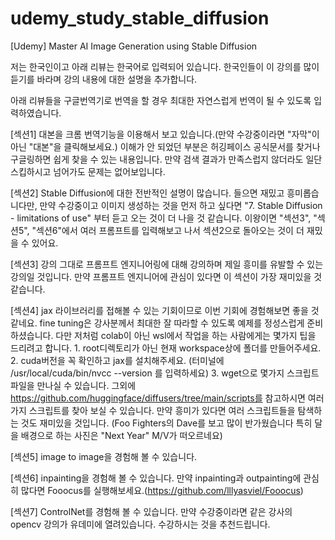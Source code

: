 # udemy_study_stable_diffusion
[Udemy] Master AI Image Generation using Stable Diffusion

저는 한국인이고 아래 리뷰는 한국어로 입력되어 있습니다. 한국인들이 이 강의를 많이 듣기를 바라며 강의 내용에 대한 설명을 추가합니다.

아래 리뷰들을 구글번역기로 번역을 할 경우 최대한 자연스럽게 번역이 될 수 있도록 입력하였습니다.

[섹션1] 대본을 크롬 번역기능을 이용해서 보고 있습니다.(만약 수강중이라면 "자막"이 아닌 "대본"을 클릭해보세요.) 이해가 안 되었던 부분은 허깅페이스 공식문서를 찾거나 구글링하면 쉽게 찾을 수 있는 내용입니다. 만약 검색 결과가 만족스럽지 않더라도 일단 스킵하시고 넘어가도 문제는 없어보입니다.

[섹션2] Stable Diffusion에 대한 전반적인 설명이 많습니다. 들으면 재밌고 흥미롭습니다만, 만약 수강중이고 이미지 생성하는 것을 먼저 하고 싶다면 "7. Stable Diffusion - limitations of use" 부터 듣고 오는 것이 더 나을 것 같습니다. 이왕이면 "섹션3", "섹션5", "섹션6"에서 여러 프롬프트를 입력해보고 나서 섹션2으로 돌아오는 것이 더 재밌을 수 있어요. 

[섹션3] 강의 그대로 프롬프트 엔지니어링에 대해 강의하며 제일 흥미를 유발할 수 있는 강의일 것입니다. 만약 프롬프트 엔지니어에 관심이 있다면 이 섹션이 가장 재미있을 것 같습니다.

[섹션4] jax 라이브러리를 접해볼 수 있는 기회이므로 이번 기회에 경험해보면 좋을 것 같네요. fine tuning은 강사분께서 최대한 잘 따라할 수 있도록 예제를 정성스럽게 준비하셨습니다. 다만 저처럼 colab이 아닌 wsl에서 작업을 하는 사람에게는 몇가지 팁을 드리려고 합니다. 
    1. root디렉토리가 아닌 현재 workspace상에 폴더를 만들어주세요.
    2. cuda버전을 꼭 확인하고 jax를 설치해주세요. (터미널에 /usr/local/cuda/bin/nvcc --version 를 입력하세요)
    3. wget으로 몇가지 스크립트 파일을 만나실 수 있습니다. 그외에 https://github.com/huggingface/diffusers/tree/main/scripts를 참고하시면 여러가지 스크립트를 찾아 보실 수 있습니다. 만약 흥미가 있다면 여러 스크립트들을 탐색하는 것도 재미있을 것입니다.
    (Foo Fighters의 Dave를 보고 많이 반가웠습니다 특히 달을 배경으로 하는 사진은 "Next Year" M/V가 떠오르네요)

[섹션5] image to image을 경험해 볼 수 있습니다.

[섹션6] inpainting을 경험해 볼 수 있습니다. 만약 inpainting과 outpainting에 관심히 많다면 Fooocus를 실행해보세요.(https://github.com/lllyasviel/Fooocus)
 
[섹션7] ControlNet를 경험해 볼 수 있습니다. 만약 수강중이라면 같은 강사의 opencv 강의가 유데미에 열려있습니다. 수강하시는 것을 추천드립니다.

